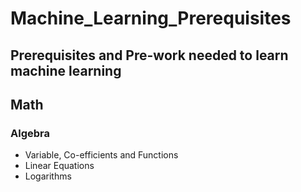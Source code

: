 # Machine_Learning_Prerequisites
## Prerequisites and Pre-work needed to learn machine learning 
## Math
### Algebra
- Variable, Co-efficients and Functions
- Linear Equations
- Logarithms
